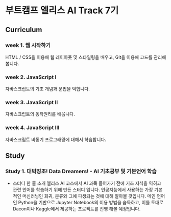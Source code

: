 # 부트캠프 엘리스 AI Track 7기

## Curriculum
### week 1. 웹 시작하기
HTML / CSS을 이용해 웹 레이아웃 및 스타일링을 배우고, Git을 이용해 코드를 관리해봅니다.

### week 2. JavaScript I
자바스크립트의 기초 개념과 문법을 익힙니다.

### week 3. JavaScript II
자바스크립트의 동작원리를 배웁니다.

### week 4. JavaScript III
자바스크립트 비동기 프로그래밍에 대해서 학습합니다.


## Study
### Study 1. 대박징조! Data Dreamers! - AI 기초공부 및 기본언어 학습
- 스터디 한 줄 소개
    엘리스 AI 코스에서 AI 과목 들어가기 전에 기초 지식을 익히고 관련 언어를 학습하기 위해 만든 스터디 입니다.
    인공지능에서 사용하는 가장 기본적인 머신러닝인 회귀, 분류와 그에 파생되는 것에 대해 알아볼 것입니다.
    메인 언어인 Python을 기반으로 Jupyter Notebook의 이용 방법을 습득하고, 이를 토대로 Dacon이나 Kaggle에서 제공하는 프로젝트를 진행 해볼 예정입니다.
